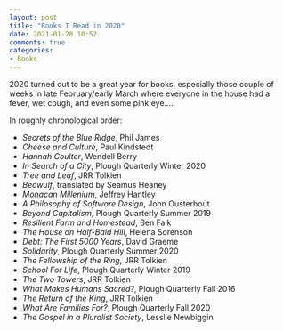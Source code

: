 ```yaml
---
layout: post
title: "Books I Read in 2020"
date: 2021-01-28 10:52
comments: true
categories:
- Books
---
```


2020 turned out to be a great year for books, especially those couple of weeks in late February/early March where everyone in the house had a fever, wet cough, and even some pink eye....

<!-- more -->

In roughly chronological order:

- *Secrets of the Blue Ridge*, Phil James
- *Cheese and Culture*, Paul Kindstedt
- *Hannah Coulter*, Wendell Berry
- *In Search of a City*, Plough Quarterly Winter 2020
- *Tree and Leaf*, JRR Tolkien
- *Beowulf*, translated by Seamus Heaney
- *Monacan Millenium*, Jeffrey Hantley
- *A Philosophy of Software Design*, John Ousterhout
- *Beyond Capitalism*, Plough Quarterly Summer 2019
- *Resilient Farm and Homestead*, Ben Falk
- *The House on Half-Bald Hill*, Helena Sorenson
- *Debt: The First 5000 Years*, David Graeme
- *Solidarity*, Plough Quarterly Summer 2020
- *The Fellowship of the Ring*, JRR Tolkien
- *School For Life*, Plough Quarterly Winter 2019
- *The Two Towers*, JRR Tolkien
- *What Makes Humans Sacred?*, Plough Quarterly Fall 2016
- *The Return of the King*, JRR Tolkien
- *What Are Families For?*, Plough Quarterly Fall 2020
- *The Gospel in a Pluralist Society*, Lesslie Newbiggin
